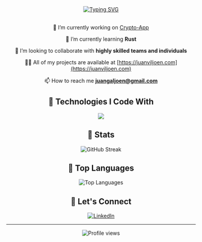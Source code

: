 <div align="center">
  <a href="https://git.io/typing-svg">
    <img src="https://readme-typing-svg.demolab.com?font=Fira+Code&size=18&pause=1000&center=true&multiline=true&width=435&lines=Hi%2C+I+am+Juan.;Welcome+to+my+Github+profile!" alt="Typing SVG" />
  </a>
</div>

<br/>

<div align="center">
  
 🔭 I’m currently working on [Crypto-App](https://github.com/JuanGaljoen/crypto-app)

 🌱 I’m currently learning **Rust**

 👯 I’m looking to collaborate with **highly skilled teams and individuals**

 👨‍💻 All of my projects are available at [https://juanviljoen.com](https://juanviljoen.com)

 📫 How to reach me **juangaljoen@gmail.com**
    
</div>

<div align="center">
  <h2>🚀 Technologies I Code With</h2>
  <img src="https://skillicons.dev/icons?i=rust,nodejs,express,dotnet,ts,js,react,flutter,tailwind,html,css,git,mongodb,redis,aws" />
</div>

<div align="center">
  <h2>🎯 Stats</h2>
  <img src="https://github-readme-streak-stats.herokuapp.com/?user=JuanGaljoen&theme=dark&border_radius=8&short_numbers=true&date_format=M%20j%5B%2C%20Y%5D" alt="GitHub Streak" />
</div>

<div align="center">
  <h2>🌟 Top Languages</h2>
  <img src="https://github-readme-stats.vercel.app/api/top-langs/?username=juangaljoen&layout=compact&theme=tokyonight&hide_border=true" alt="Top Languages" />
</div>

<div align="center">
  <h2>🤝 Let's Connect</h2>
  
[![LinkedIn](https://img.shields.io/badge/LinkedIn-%230077B5.svg?style=for-the-badge&logo=linkedin&logoColor=white)](https://www.linkedin.com/in/juan-viljoen-409895245/)  
  
</div>

---

<div align="center">
  <img src="https://komarev.com/ghpvc/?username=juangaljoen&color=blueviolet" alt="Profile views" />
</div>
